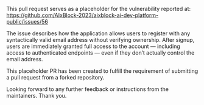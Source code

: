 This pull request serves as a placeholder for the vulnerability reported at: https://github.com/AIxBlock-2023/aixblock-ai-dev-platform-public/issues/56

The issue describes how the application allows users to register with any syntactically valid email address without verifying ownership. After signup, users are immediately granted full access to the account — including access to authenticated endpoints — even if they don’t actually control the email address.

This placeholder PR has been created to fulfill the requirement of submitting a pull request from a forked repository.

Looking forward to any further feedback or instructions from the maintainers. Thank you.
